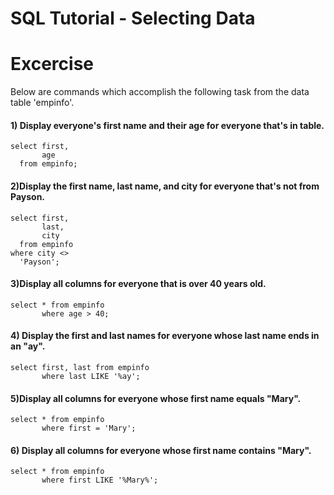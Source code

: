 SQL Tutorial - Selecting Data
===============
# Excercise
Below are commands which accomplish the following task from the data table 'empinfo'.

#### 1) Display everyone's first name and their age for everyone that's in table.

```
select first, 
       age 
  from empinfo;
```

#### 2)Display the first name, last name, and city for everyone that's not from Payson.
```
select first, 
       last, 
       city 
  from empinfo
where city <> 
  'Payson';
```

#### 3)Display all columns for everyone that is over 40 years old.

```
select * from empinfo
       where age > 40;
```

#### 4) Display the first and last names for everyone whose last name ends in an "ay".

```
select first, last from empinfo
       where last LIKE '%ay';
```

#### 5)Display all columns for everyone whose first name equals "Mary".
```
select * from empinfo
       where first = 'Mary';
```

#### 6) Display all columns for everyone whose first name contains "Mary".
```
select * from empinfo
       where first LIKE '%Mary%';
```


